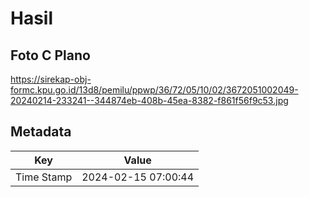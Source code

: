 # Hasil

## Foto C Plano

https://sirekap-obj-formc.kpu.go.id/13d8/pemilu/ppwp/36/72/05/10/02/3672051002049-20240214-233241--344874eb-408b-45ea-8382-f861f56f9c53.jpg


## Metadata

| Key        | Value               |
| ---------- | ------------------- |
| Time Stamp | 2024-02-15 07:00:44 |



